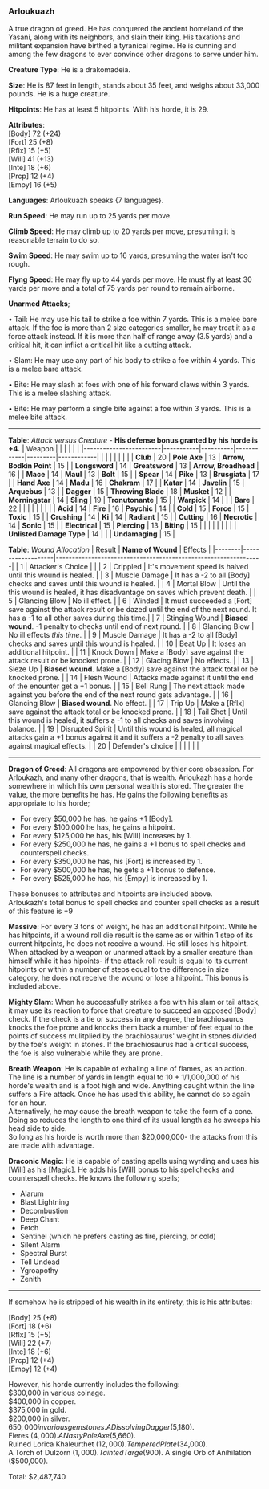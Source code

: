 ### Arloukuazh
A true dragon of greed. He has conquered the ancient homeland of the Yasani, along with its neighbors, and slain their king. His taxations and militant expansion have birthed a tyranical regime. He is cunning and among the few dragons to ever convince other dragons to serve under him.

**Creature Type**: He is a drakomadeia.

**Size**: He is 87 feet in length, stands about 35 feet, and weighs about 33,000 pounds. He is a huge creature.

**Hitpoints**: He has at least 5 hitpoints. With his horde, it is 29.

**Attributes**:  
[Body] 72 (+24)  
[Fort] 25 (+8)  
[Rflx] 15 (+5)  
[Will] 41 (+13)  
[Inte] 18 (+6)  
[Prcp] 12 (+4)  
[Empy] 16 (+5) 

**Languages**: Arloukuazh speaks {7 languages}.

**Run Speed**: He may run up to 25 yards per move.

**Climb Speed**: He may climb up to 20 yards per move, presuming it is reasonable terrain to do so.

**Swim Speed**: He may swim up to 16 yards, presuming the water isn't too rough.

**Flyng Speed**: He may fly up to 44 yards per move. He must fly at least 30 yards per move and a total of 75 yards per round to remain airborne.

**Unarmed Attacks**;

 • Tail: He may use his tail to strike a foe within 7 yards. This is a melee bare attack. If the foe is more than 2 size categories smaller, he may treat it as a force attack instead. If it is more than half of range away (3.5 yards) and a critical hit, it can inflict a critical hit like a cutting attack.

 • Slam: He may use any part of his body to strike a foe within 4 yards. This is a melee bare attack.

 • Bite: He may slash at foes with one of his forward claws within 3 yards. This is a melee slashing attack.

 • Bite: He may perform a single bite against a foe within 3 yards. This is a melee bite attack.

-----

**Table**: *Attack versus Creature* - **His defense bonus granted by his horde is +4.**
| Weapon                 |          |            |         |            |         |
|------------------------|-----------|----------|------------|---------|------------|
|                        |          |            |         |            |         |
| **Club**                   | 20     | **Pole Axe**       | 13     | **Arrow, Bodkin Point**    | 15    |
| **Longsword**              | 14     | **Greatsword**     | 13     | **Arrow, Broadhead**       | 16    |
| **Mace**                   | 14     | **Maul**           | 13     | **Bolt** | 15    |
| **Spear**                  | 14     | **Pike**           | 13     | **Brusgiata** | 17     |
| **Hand Axe**               | 14     | **Madu**           | 16     | **Chakram** | 17    |
| **Katar**                  | 14     | **Javelin**        | 15     | **Arquebus** | 13    |
| **Dagger**                 | 15     | **Throwing Blade** | 18     | **Musket** | 12    |
| **Morningstar**            | 14     | **Sling**          | 19     | **Tronutonante** | 15    |
| **Warpick**                | 14     |            |       |   **Bare** |  22  |
|                        |           |          |            |         |            |
| **Acid**                   | 14     | **Fire** | 16     | **Psychic** | 14     |
| **Cold**                   | 15     | **Force** | 15     | **Toxic**  | 15     |
| **Crushing**               | 14     | **Ki** | 14     | **Radiant** | 15     |
| **Cutting**                | 16     | **Necrotic** | 14     | **Sonic** | 15    |
| **Electrical**             | 15     | **Piercing** | 13     | **Biting** | 15    |
|                        |           |          |            |         |            |
| **Unlisted Damage Type** | 14 |    |     | **Undamaging** | 15 |

**Table**: *Wound Allocation*
| Result | **Name of Wound** | Effects                                                        |
|--------|-------------------|----------------------------------------------------------------|
|   1    | Attacker's Choice |                                                                |
|   2    | Crippled          | It's movement speed is halved until this wound is healed.      |
|   3    | Muscle Damage     | It has a -2 to all [Body] checks and saves until this wound is healed. |
|   4    | Mortal Blow       | Until the this wound is healed, it has disadvantage on saves which prevent death. |
|   5    | Glancing Blow     | No ill effect. |
|   6    | Winded            | It must succeeded a [Fort] save against the attack result or be dazed until the end of the next round. It has a -1 to all other saves during this time.|
|   7    | Stinging Wound    | **Biased wound**. -1 penalty to checks until end of next round. |
|   8    | Glancing Blow     | No ill effects _this time_.                                     |
|   9    | Muscle Damage     | It has a -2 to all [Body] checks and saves until this wound is healed. |
|   10   | Beat Up           | It loses an additional hitpoint. |
|   11   | Knock Down        | Make a [Body] save against the attack result or be knocked prone. |
|   12   | Glacing Blow      | No effects. |
|   13   | Sieze Up          | **Biased wound**. Make a [Body] save against the attack total or be knocked prone. |
|   14   | Flesh Wound       | Attacks made against it until the end of the enounter get a +1 bonus. |
|   15   | Bell Rung         | The next attack made against you before the end of the next round gets advantage.  |
|   16   | Glancing Blow     | **Biased wound**. No effect. |
|   17   | Trip Up           | Make a [Rflx] save against the attack total or be knocked prone.                                  |
|   18   | Tail Shot         | Until this wound is healed, it suffers a -1 to all checks and saves involving balance. |
|   19   | Disrupted Spirit  | Until this wound is healed, all magical attacks gain a +1 bonus against it and it suffers a -2 penalty to all saves against magical effects. |
|   20   | Defender's choice |                                   |
|        |                                                |                                   |

-----

**Dragon of Greed**: All dragons are empowered by thier core obsession. For Arloukazh, and many other dragons, that is wealth. Arloukazh has a horde somewhere in which his own personal wealth is stored. The greater the value, the more benefits he has. He gains the following benefits as appropriate to his horde;  
* For every $50,000 he has, he gains +1 [Body].
* For every $100,000 he has, he gains a hitpoint.
* For every $125,000 he has, his [Will] increases by 1.
* For every $250,000 he has, he gains a +1 bonus to spell checks and counterspell checks.
* For every $350,000 he has, his [Fort] is increased by 1.
* For every $500,000 he has, he gets a +1 bonus to defense.
* For every $525,000 he has, his [Empy] is increased by 1.

These bonuses to attributes and hitpoints are included above.  
Arloukazh's total bonus to spell checks and counter spell checks as a result of this feature is +9

**Massive**: For every 3 tons of weight, he has an additional hitpoint. While he has hitpoints, if a wound roll die result is the same as or within 1 step of its current hitpoints, he does not receive a wound. He still loses his hitpoint. When attacked by a weapon or unarmed attack by a smaller creature than himself while it has hipoints- if the attack roll result is equal to its current hitpoints or within a number of steps equal to the difference in size category, he does not receive the wound or lose a hitpoint. This bonus is included above.

**Mighty Slam**: When he successfully strikes a foe with his slam or tail attack, it may use its reaction to force that creature to succeed an opposed [Body] check. If the check is a tie or success in any degree, the brachiosaurus knocks the foe prone and knocks them back a number of feet equal to the points of success mulitplied by the brachiosaurus' weight in stones divided by the foe's weight in stones. If the brachiosaurus had a critical success, the foe is also vulnerable while they are prone.

**Breath Weapon**: He is capable of exhaling a line of flames, as an action. The line is a number of yards in length equal to 10 + 1/1,000,000 of his horde's wealth and is a foot high and wide. Anything caught within the line suffers a Fire attack. Once he has used this ability, he cannot do so again for an hour.  
Alternatively, he may cause the breath weapon to take the form of a cone. Doing so reduces the length to one third of its usual length as he sweeps his head side to side.  
So long as his horde is worth more than $20,000,000- the attacks from this are made with advantage.

**Draconic Magic**: He is capable of casting spells using wyrding and uses his [Will] as his [Magic]. He adds his [Will] bonus to his spellchecks and counterspell checks. He knows the following spells;  
* Alarum
* Blast Lightning
* Decombustion
* Deep Chant
* Fetch
* Sentinel (which he prefers casting as fire, piercing, or cold)
* Silent Alarm
* Spectral Burst
* Tell Undead
* Ygroapothy
* Zenith

-----

If somehow he is stripped of his wealth in its entirety, this is his attributes:

[Body] 25 (+8)  
[Fort] 18 (+6)  
[Rflx] 15 (+5)  
[Will] 22 (+7)  
[Inte] 18 (+6)  
[Prcp] 12 (+4)  
[Empy] 12 (+4)  

However, his horde currently includes the following:  
$300,000 in various coinage.  
$400,000 in copper.  
$375,000 in gold.  
$200,000 in silver.  
$650,000 in various gemstones.  
A Dissolving Dagger ($5,180).  
Fleres ($4,000).  
A Nasty Pole Axe ($5,660).  
Ruined Lorica
Khaleurthet ($12,000).
Tempered Plate ($34,000).  
A Torch of Dulzorn ($1,000).  
Tainted Targe ($900).
A single Orb of Anihilation ($500,000).

Total: $2,487,740

